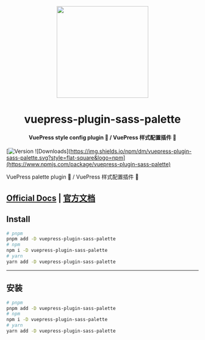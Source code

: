<!-- markdownlint-disable -->
<p align="center">
  <img width="240" src="https://plugin-sass-palette.vuejs.press/logo.svg" style="text-align: center;">
</p>
<h1 align="center">vuepress-plugin-sass-palette</h1>
<h4 align="center">VuePress style config plugin 🎨 / VuePress 样式配置插件 🎨</h4>

[![Version](https://img.shields.io/npm/v/vuepress-plugin-sass-palette.svg?style=flat-square&logo=npm) ![Downloads](https://img.shields.io/npm/dm/vuepress-plugin-sass-palette.svg?style=flat-square&logo=npm](https://www.npmjs.com/package/vuepress-plugin-sass-palette)

<!-- markdownlint-restore -->

VuePress palette plugin 🎨 / VuePress 样式配置插件 🎨

## [Official Docs](https://plugin-sass-palette.vuejs.press/) | [官方文档](https://plugin-sass-palette.vuejs.press/zh/)

## Install

```bash
# pnpm
pnpm add -D vuepress-plugin-sass-palette
# npm
npm i -D vuepress-plugin-sass-palette
# yarn
yarn add -D vuepress-plugin-sass-palette
```

---

## 安装

```bash
# pnpm
pnpm add -D vuepress-plugin-sass-palette
# npm
npm i -D vuepress-plugin-sass-palette
# yarn
yarn add -D vuepress-plugin-sass-palette
```
